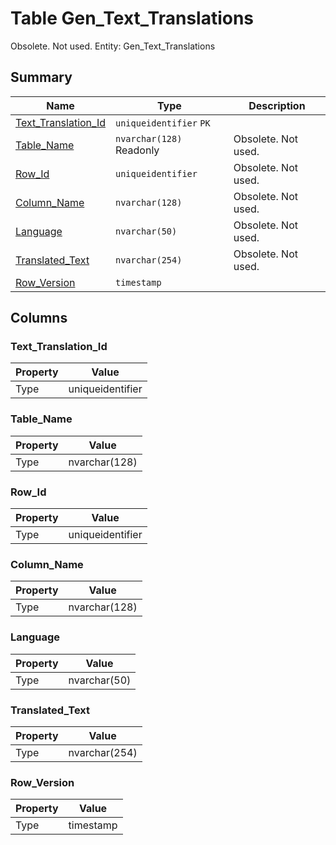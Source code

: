 # Table Gen_Text_Translations

Obsolete. Not used. Entity: Gen_Text_Translations

## Summary

| Name | Type | Description |
| - | - | --- |
|[Text_Translation_Id](#text_translation_id)|`uniqueidentifier` `PK`||
|[Table_Name](#table_name)|`nvarchar(128)` Readonly|Obsolete. Not used.|
|[Row_Id](#row_id)|`uniqueidentifier` |Obsolete. Not used.|
|[Column_Name](#column_name)|`nvarchar(128)` |Obsolete. Not used.|
|[Language](#language)|`nvarchar(50)` |Obsolete. Not used.|
|[Translated_Text](#translated_text)|`nvarchar(254)` |Obsolete. Not used.|
|[Row_Version](#row_version)|`timestamp` ||

## Columns

### Text_Translation_Id

| Property | Value |
| - | - |
|Type|uniqueidentifier|

### Table_Name

| Property | Value |
| - | - |
|Type|nvarchar(128)|

### Row_Id

| Property | Value |
| - | - |
|Type|uniqueidentifier|

### Column_Name

| Property | Value |
| - | - |
|Type|nvarchar(128)|

### Language

| Property | Value |
| - | - |
|Type|nvarchar(50)|

### Translated_Text

| Property | Value |
| - | - |
|Type|nvarchar(254)|

### Row_Version

| Property | Value |
| - | - |
|Type|timestamp|


